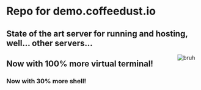 # Repo for demo.coffeedust.io
## State of the art server for running and hosting, well... other servers...

<img src="https://media4.giphy.com/media/7pHTiZYbAoq40/giphy.gif?cid=ecf05e472b41tm76b0fttd26m5myhh7th3wylhbb671hp5rk&rid=giphy.gif&ct=g"
     alt="bruh"
     style="float: right; margin-right: 10px;" />
## Now with 100% more virtual terminal!
### Now with 30% more shell!
